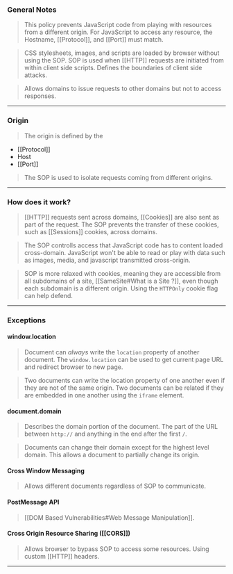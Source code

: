 
### General Notes

> This policy prevents JavaScript code from playing with resources from a different origin.
> For JavaScript to access any resource, the Hostname, [[Protocol]], and [[Port]] must match.

> CSS stylesheets, images, and scripts are loaded by browser without using the SOP.
> SOP is used when [[HTTP]] requests are initiated from within client side scripts.
> Defines the boundaries of client side attacks.

> Allows domains to issue requests to other domains but not to access responses.

---
### Origin

>The origin is defined by the 
* [[Protocol]]
* Host
* [[Port]]

> The SOP is used to isolate requests coming from different origins.

---

### How does it work?

> [[HTTP]] requests sent across domains, [[Cookies]] are also sent as part of the request.
> The SOP prevents the transfer of these cookies, such as [[Sessions]] cookies, across domains.

> The SOP controlls access that JavaScript code has to content loaded cross-domain.
> JavaScript won't be able to read or play with data such as images, media, and javascript transmitted cross-origin.

> SOP is more relaxed with cookies, meaning they are accessible from all subdomains of a site, [[SameSite#What is a Site ?]], even though each subdomain is a different origin. 
> Using the `HTTPOnly` cookie flag can help defend.

---

### Exceptions 

#### window.location

> Document can *always* write the `location` property of another document.
> The `window.location` can be used to get current page URL and redirect browser to new page.

> Two documents can write the location property of one another even if they are not of the same origin.
> Two documents can be related if they are embedded in one another using the `iframe` element.

#### document.domain

> Describes the domain portion of the document. The part of the URL between `http://` and anything in the end after the first `/`.

> Documents can change their domain except for the highest level domain. This allows a document to partially change its origin.

#### Cross Window Messaging

> Allows different documents regardless of SOP to communicate.

#### PostMessage API

> [[DOM Based Vulnerabilities#Web Message Manipulation]].

#### Cross Origin Resource Sharing ([[CORS]])

> Allows browser to bypass SOP to access some resources.
> Using custom [[HTTP]] headers.

---
